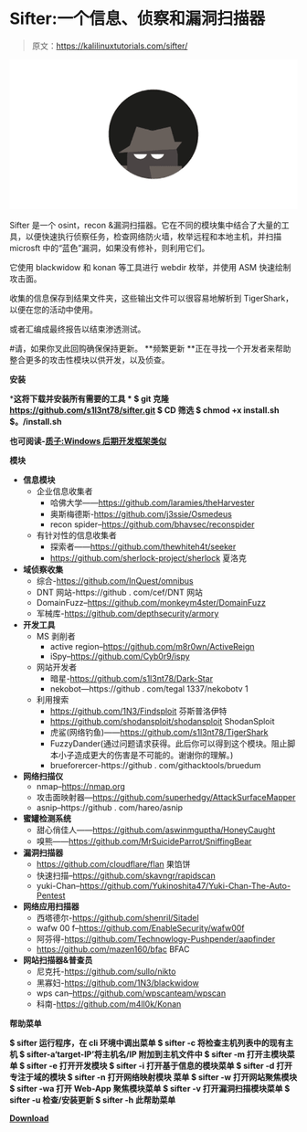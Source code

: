 # Sifter:一个信息、侦察和漏洞扫描器

> 原文：<https://kalilinuxtutorials.com/sifter/>

[![Sifter : A Osint, Recon & Vulnerability Scanner](img/73bc663ead24ec357110516384d43c8a.png "Sifter : A Osint, Recon & Vulnerability Scanner")](https://1.bp.blogspot.com/-PFeVHTyMxAI/Xm5BlYaQ9TI/AAAAAAAAFcI/0osc0LfRhTYF4NivYEKrVafn5CZYeh-MwCLcBGAsYHQ/s1600/Sifer.png)

Sifter 是一个 osint，recon &漏洞扫描器。它在不同的模块集中结合了大量的工具，以便快速执行侦察任务，检查网络防火墙，枚举远程和本地主机，并扫描 microsft 中的“蓝色”漏洞，如果没有修补，则利用它们。

它使用 blackwidow 和 konan 等工具进行 webdir 枚举，并使用 ASM 快速绘制攻击面。

收集的信息保存到结果文件夹，这些输出文件可以很容易地解析到 TigerShark，以便在您的活动中使用。

或者汇编成最终报告以结束渗透测试。

#请，如果你叉此回购确保保持更新。
**频繁更新
**正在寻找一个开发者来帮助整合更多的攻击性模块以供开发，以及侦查。

**安装**

***这将下载并安装所有需要的工具
*
$ git 克隆 https://github.com/s1l3nt78/sifter.git
$ CD 筛选
$ chmod +x install.sh
$。/install.sh**

**也可阅读-[质子:Windows 后期开发框架类似](https://kalilinuxtutorials.com/proton/)**

**模块**

*   **信息模块**
    *   企业信息收集者
        *   哈佛大学——https://github.com/laramies/theHarvester
        *   奥斯梅德斯-https://github.com/j3ssie/Osmedeus
        *   recon spider–https://github.com/bhavsec/reconspider
    *   有针对性的信息收集者
        *   探索者——https://github.com/thewhiteh4t/seeker
        *   https://github.com/sherlock-project/sherlock 夏洛克
*   **域侦察收集**
    *   综合-https://github.com/InQuest/omnibus
    *   DNT 网站-https://github . com/cef/DNT 网站
    *   DomainFuzz–https://github.com/monkeym4ster/DomainFuzz
    *   军械库-https://github.com/depthsecurity/armory
*   **开发工具**
    *   MS 剥削者
        *   active region–https://github.com/m8r0wn/ActiveReign
        *   iSpy–https://github.com/Cyb0r9/ispy
    *   网站开发者
        *   暗星-https://github.com/s1l3nt78/Dark-Star
        *   nekobot—https://github . com/tegal 1337/nekobotv 1
    *   利用搜索
        *   https://github.com/1N3/Findsploit 芬斯普洛伊特
        *   https://github.com/shodansploit/shodansploit ShodanSploit
        *   虎鲨(网络钓鱼)——https://github.com/s1l3nt78/TigerShark
        *   FuzzyDander(通过问题请求获得。此后你可以得到这个模块。阻止脚本小子造成更大的伤害是不可能的。谢谢你的理解。)
        *   brueforercer-https://github . com/githacktools/bruedum
*   **网络扫描仪**
    *   nmap–https://nmap.org
    *   攻击面映射器—https://github.com/superhedgy/AttackSurfaceMapper
    *   asnip–https://github . com/hareo/asnip
*   **蜜罐检测系统**
    *   甜心俏佳人——https://github.com/aswinmguptha/HoneyCaught
    *   嗅熊——https://github.com/MrSuicideParrot/SniffingBear
*   **漏洞扫描器**
    *   https://github.com/cloudflare/flan 果馅饼
    *   快速扫描–https://github.com/skavngr/rapidscan
    *   yuki-Chan–https://github.com/Yukinoshita47/Yuki-Chan-The-Auto-Pentest
*   **网络应用扫描器**
    *   西塔德尔-https://github.com/shenril/Sitadel
    *   wafw 00 f–https://github.com/EnableSecurity/wafw00f
    *   阿芬得-https://github.com/Technowlogy-Pushpender/aapfinder
    *   https://github.com/mazen160/bfac BFAC
*   **网站扫描器&普查员**
    *   尼克托-https://github.com/sullo/nikto
    *   黑寡妇-https://github.com/1N3/blackwidow
    *   wps can–https://github.com/wpscanteam/wpscan
    *   科南-https://github.com/m4ll0k/Konan

**帮助菜单**

**$ sifter 运行程序，在 cli 环境中调出菜单
$ sifter -c 将检查主机列表中的现有主机
$ sifter-a‘target-IP’将主机名/IP 附加到主机文件中
$ sifter -m 打开主模块菜单
$ sifter -e 打开开发模块
$ sifter -i 打开基于信息的模块菜单
$ sifter -d 打开专注于域的模块
$ sifter -n 打开网络映射模块 菜单
$ sifter -w 打开网站聚焦模块
$ sifter -wa 打开 Web-App 聚焦模块菜单
$ sifter -v 打开漏洞扫描模块菜单
$ sifter -u 检查/安装更新
$ sifter -h 此帮助菜单**

[**Download**](https://github.com/s1l3nt78/sifter)